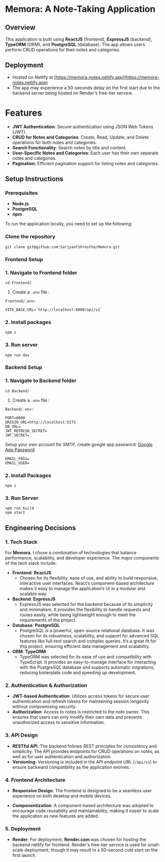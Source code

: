 # Memora: A Note-Taking Application

## Overview

This application is built using **ReactJS** (frontend), **ExpressJS** (backend), **TypeORM** (ORM), and **PostgreSQL** (database). The app allows users perform CRUD operations for their notes and categories.

## Deployment

- Hosted on Netlify at [https://memora-notes.netlify.app](https://memora-notes.netlify.app)
- The app may experience a 50-seconds delay on the first start due to the backend server being hosted on Render's free-tier service.

# Features

- **JWT Authentication**: Secure authentication using JSON Web Tokens (JWT).
- **CRUD for Notes and Categories**: Create, Read, Update, and Delete operations for both notes and categories.
- **Search Functionality**: Search notes by title and content.
- **User-Specific Notes and Categories**: Each user has their own separate notes and categories.
- **Pagination**: Efficient pagination support for listing notes and categories.

## Setup Instructions

### Prerequisites

- **Node.js**
- **PostgreSQL**
- **npm**

To run the application locally, you need to set up the following:

### Clone the repository

```
git clone git@github.com:SarjyantShrestha/Memora.git
```

### Frontend Setup

### 1. Navigate to Frontend folder

```
cd Frontend/
```

1. Create a `.env` file :

`Frontend/.env:`

```
VITE_BASE_URL=`http://localhost:8000/api/v1`
```

### 2. Install packages

```
npm i
```

### 3. Run server

```
npm run dev
```

### Backend Setup

### 1. Navigate to Backend folder

```
cd Backend/
```

1. Create a `.env` file :

`Backend/.env:`

```
PORT=8000
ORIGIN_URL=http://localhost:5173
DB_URL=
JWT_REFRESH_SECRET=
JWT_SECRET=
```

Setup your own account for SMTP, create google app password: [Google App Password](https://myaccount.google.com/apppasswords?rapt=AEjHL4OAsnC5LkBSZqV6ZRY8qBFHaXn_0GVSoGDvcyeE4sTZOlHurrohu2CLxDJ_u4_JhaJlBJJhSPwpN5jijM_p-xoK89gypR0r2O7sOzSjv6xWpgSn8t8)

```
EMAIL_PASS=
EMAIL_USER=
```

### 2. Install Packages

```
npm i
```

### 3. Run Server

```
npm run build
npm start
```

## Engineering Decisions

### 1. Tech Stack

For **Memora**, I chose a combination of technologies that balance performance, scalability, and developer experience. The major components of the tech stack include:

- **Frontend**: **ReactJS**
  - Chosen for its flexibility, ease of use, and ability to build responsive, interactive user interfaces. React’s component-based architecture makes it easy to manage the application’s UI in a modular and scalable way.
- **Backend**: **ExpressJS**
  - ExpressJS was selected for the backend because of its simplicity and minimalism. It provides the flexibility to handle requests and routes easily, while being lightweight enough to meet the requirements of the project.
- **Database**: **PostgreSQL**
  - PostgreSQL is a powerful, open-source relational database. It was chosen for its robustness, scalability, and support for advanced SQL features like full-text search and complex queries. It’s a great fit for this project, ensuring efficient data management and scalability.
- **ORM**: **TypeORM**
  - TypeORM was selected for its ease of use and compatibility with TypeScript. It provides an easy-to-manage interface for interacting with the PostgreSQL database and supports automatic migrations, reducing boilerplate code and speeding up development.

### 2. Authentication & Authorization

- **JWT-based Authentication**: Utilizes access tokens for secure user authentication and refresh tokens for maintaining session longevity without compromising security.
- **Authorization**: Access to notes is restricted to the note owner. This ensures that users can only modify their own data and prevents unauthorized access to sensitive information.

### 3. API Design

- **RESTful API**: The backend follows REST principles for consistency and simplicity. The API provides endpoints for CRUD operations on notes, as well as for user authentication and authorization.
- **Versioning**: Versioning is included in the API endpoint URL (`/api/v1`) to ensure backward compatibility as the application evolves.

### 4. Frontend Architecture

- **Responsive Design**: The frontend is designed to be a seamless user experience on both desktop and mobile devices.

- **Componentization**: A component-based architecture was adopted to encourage code reusability and maintainability, making it easier to scale the application as new features are added.

### 5. Deployment

- **Render**: For deployment, **Render.com** was chosen for hosting the backend netlify for frontend. Render's free-tier service is used for small-scale deployment, though it may result in a 50-second cold start on the first launch.
